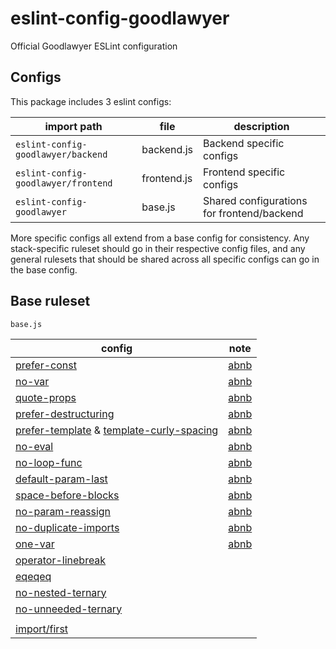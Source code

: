 # eslint-config-goodlawyer

Official Goodlawyer ESLint configuration


## Configs
This package includes 3 eslint configs:

| import path                         | file        | description                                | 
| ----------------------------------- | ----------- | ------------------------------------------ |
| `eslint-config-goodlawyer/backend`  | backend.js  | Backend specific configs                   |
| `eslint-config-goodlawyer/frontend` | frontend.js | Frontend specific configs                  |
| `eslint-config-goodlawyer`          | base.js     | Shared configurations for frontend/backend |

More specific configs all extend from a base config for consistency. Any stack-specific ruleset should go in their respective config files, and any general rulesets that should be shared across all specific configs can go in the base config.


## Base ruleset

`base.js`

| config                         | note |
| ------------------------------ | -----|
| [prefer-const](https://eslint.org/docs/rules/prefer-const.html)| [abnb](https://github.com/airbnb/javascript#references--prefer-const)|
|[no-var](https://eslint.org/docs/rules/no-var.html)|[abnb](https://github.com/airbnb/javascript#references--disallow-var)|
|[quote-props](https://eslint.org/docs/rules/quote-props.html) | [abnb](https://github.com/airbnb/javascript#objects--quoted-props)|
| [prefer-destructuring](https://eslint.org/docs/rules/prefer-destructuring) | [abnb](https://github.com/airbnb/javascript#destructuring--object)
|[prefer-template](https://eslint.org/docs/rules/prefer-template.html) & [template-curly-spacing](https://eslint.org/docs/rules/template-curly-spacing) | [abnb](https://github.com/airbnb/javascript#es6-template-literals)
|[no-eval](https://eslint.org/docs/rules/no-eval)|[abnb](https://github.com/airbnb/javascript#strings--eval)
|[no-loop-func](https://eslint.org/docs/rules/no-loop-func.html)|[abnb](https://github.com/airbnb/javascript#functions--in-blocks)
|[default-param-last](https://eslint.org/docs/rules/default-param-last)|[abnb](https://github.com/airbnb/javascript#functions--defaults-last)
[space-before-blocks](https://eslint.org/docs/rules/space-before-blocks)|[abnb](https://github.com/airbnb/javascript#functions--signature-spacing)
[no-param-reassign](https://eslint.org/docs/rules/no-param-reassign.html)|[abnb](https://github.com/airbnb/javascript#functions--mutate-params)
|[no-duplicate-imports](https://eslint.org/docs/rules/no-duplicate-imports)|[abnb](https://github.com/airbnb/javascript#modules--no-duplicate-imports)|
|[one-var](https://eslint.org/docs/rules/one-var.html)|[abnb](https://github.com/airbnb/javascript#variables--one-const)|
|[operator-linebreak](https://eslint.org/docs/rules/operator-linebreak.html)||
|[eqeqeq](https://eslint.org/docs/rules/eqeqeq.html)||
|[no-nested-ternary](https://eslint.org/docs/rules/no-nested-ternary.html)||
|[no-unneeded-ternary](https://eslint.org/docs/rules/no-unneeded-ternary.html)||
|||
|[import/first](https://github.com/import-js/eslint-plugin-import/blob/main/docs/rules/first.md)||

